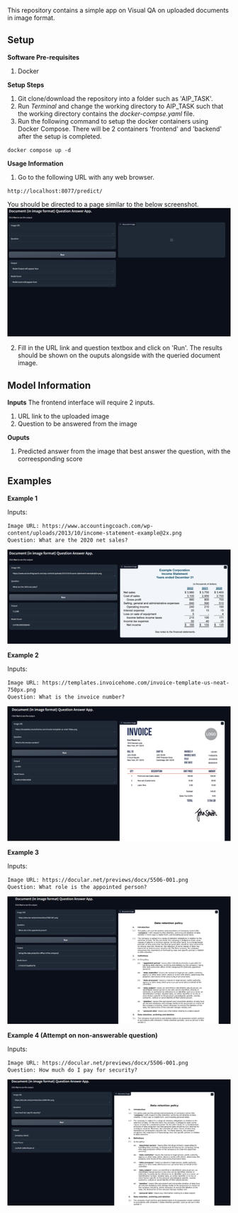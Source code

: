 This repository contains a simple app on Visual QA on uploaded documents in image format.

## Setup
**Software Pre-requisites**
1) Docker

**Setup Steps**
1) Git clone/download the repository into a folder such as 'AIP_TASK'.
2) Run *Terminal* and change the working directory to AIP_TASK such that the working directory contains the *docker-compse.yaml* file.
3) Run the following command to setup the docker containers using Docker Compose. There will be 2 containers 'frontend' and 'backend' after the setup is completed.
```
docker compose up -d
```

**Usage Information**
1) Go to the following URL with any web browser.
```
http://localhost:8077/predict/
```
You should be directed to a page similar to the below screenshot.
![interface](https://github.com/wongjl/AIP_Task/blob/main/images/interface.png)

2) Fill in the URL link and question textbox and click on 'Run'. The results should be shown on the ouputs alongside with the queried document image.

## Model Information
**Inputs**
The frontend interface will require 2 inputs.
1) URL link to the uploaded image
2) Question to be answered from the image

**Ouputs**
1) Predicted answer from the image that best answer the question, with the correesponding score

## Examples
**Example 1**

Inputs:
```
Image URL: https://www.accountingcoach.com/wp-content/uploads/2013/10/income-statement-example@2x.png
Question: What are the 2020 net sales?
```

![example1](https://github.com/wongjl/AIP_Task/blob/main/images/example1.png)

**Example 2**

Inputs:
```
Image URL: https://templates.invoicehome.com/invoice-template-us-neat-750px.png
Question: What is the invoice number?
```

![example2](https://github.com/wongjl/AIP_Task/blob/main/images/example2.png)

**Example 3**

Inputs:
```
Image URL: https://docular.net/previews/docx/5506-001.png
Question: What role is the appointed person?
```

![example3](https://github.com/wongjl/AIP_Task/blob/main/images/example3.png)

**Example 4 (Attempt on non-answerable question)**

Inputs:
```
Image URL: https://docular.net/previews/docx/5506-001.png
Question: How much do I pay for security? 
```

![example4](https://github.com/wongjl/AIP_Task/blob/main/images/example4.png)

